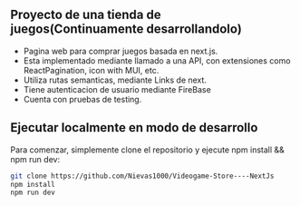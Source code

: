 ## Proyecto de una tienda de juegos(Continuamente desarrollandolo)

- Pagina web para comprar juegos basada en next.js.
- Esta implementado mediante llamado a una API, con extensiones como ReactPagination, icon with MUI, etc.
- Utiliza rutas semanticas, mediante Links de next.
- Tiene autenticacion de usuario mediante FireBase
- Cuenta con pruebas de testing.

## Ejecutar localmente en modo de desarrollo

Para comenzar, simplemente clone el repositorio y ejecute npm install && npm run dev:

```bash
git clone https://github.com/Nievas1000/Videogame-Store----NextJs
npm install
npm run dev
```
